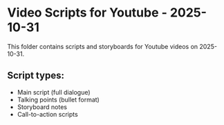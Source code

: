 # Video Scripts for Youtube - 2025-10-31

This folder contains scripts and storyboards for Youtube videos on 2025-10-31.

## Script types:
- Main script (full dialogue)
- Talking points (bullet format)
- Storyboard notes
- Call-to-action scripts
